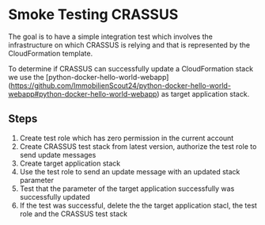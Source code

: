 # Smoke Testing CRASSUS
The goal is to have a simple integration test which involves the infrastructure on which CRASSUS is relying and
that is represented by the CloudFormation template.

To determine if CRASSUS can successfully update a CloudFormation stack we use the [python-docker-hello-world-webapp]
(https://github.com/ImmobilienScout24/python-docker-hello-world-webapp#python-docker-hello-world-webapp) as target
application stack.

## Steps

1. Create test role which has zero permission in the current account
1. Create CRASSUS test stack from latest version, authorize the test role to send update messages 
1. Create target application stack
1. Use the test role to send an update message with an updated stack parameter
1. Test that the parameter of the target application successfully was successfully updated
1. If the test was successful, delete the the target application stacl, the test role and the CRASSUS test stack

